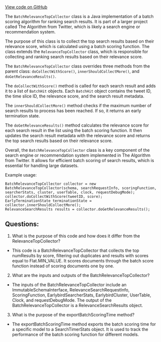 [View code on GitHub](https://github.com/misbahsy/the-algorithm/src/java/com/twitter/search/earlybird/search/relevance/collectors/BatchRelevanceTopCollector.java)

The `BatchRelevanceTopCollector` class is a Java implementation of a batch scoring algorithm for ranking search results. It is part of a larger project called The Algorithm from Twitter, which is likely a search engine or recommendation system. 

The purpose of this class is to collect the top search results based on their relevance score, which is calculated using a batch scoring function. The class extends the `RelevanceTopCollector` class, which is responsible for collecting and ranking search results based on their relevance score. 

The `BatchRelevanceTopCollector` class overrides three methods from the parent class: `doCollectWithScore()`, `innerShouldCollectMore()`, and `doGetRelevanceResults()`. 

The `doCollectWithScore()` method is called for each search result and adds it to a list of `BatchHit` objects. Each `BatchHit` object contains the tweet ID, the time slice ID, the relevance score, and the search result metadata. 

The `innerShouldCollectMore()` method checks if the maximum number of search results to process has been reached. If so, it returns an early termination state. 

The `doGetRelevanceResults()` method calculates the relevance score for each search result in the list using the batch scoring function. It then updates the search result metadata with the relevance score and returns the top search results based on their relevance score. 

Overall, the `BatchRelevanceTopCollector` class is a key component of the search engine or recommendation system implemented in The Algorithm from Twitter. It allows for efficient batch scoring of search results, which is essential for handling large datasets. 

Example usage:

```
BatchRelevanceTopCollector collector = new BatchRelevanceTopCollector(schema, searchRequestInfo, scoringFunction, searcherStats, cluster, userTable, clock, requestDebugMode);
collector.doCollectWithScore(tweetID, score);
EarlyTerminationState terminationState = collector.innerShouldCollectMore();
RelevanceSearchResults results = collector.doGetRelevanceResults();
```
## Questions: 
 1. What is the purpose of this code and how does it differ from the RelevanceTopCollector?
- This code is a BatchRelevanceTopCollector that collects the top numResults by score, filtering out duplicates and results with scores equal to Flat.MIN_VALUE. It scores documents through the batch score function instead of scoring documents one by one.
2. What are the inputs and outputs of the BatchRelevanceTopCollector?
- The inputs of the BatchRelevanceTopCollector include an ImmutableSchemaInterface, RelevanceSearchRequestInfo, ScoringFunction, EarlybirdSearcherStats, EarlybirdCluster, UserTable, Clock, and requestDebugMode. The output of the BatchRelevanceTopCollector is a RelevanceSearchResults object.
3. What is the purpose of the exportBatchScoringTime method?
- The exportBatchScoringTime method exports the batch scoring time for a specific model to a SearchTimerStats object. It is used to track the performance of the batch scoring function for different models.